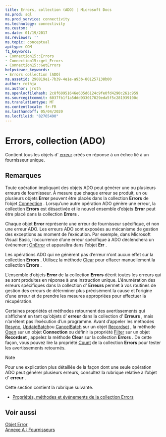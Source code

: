 ```yaml
---
title: Errors, collection (ADO) | Microsoft Docs
ms.prod: sql
ms.prod_service: connectivity
ms.technology: connectivity
ms.custom: ''
ms.date: 01/19/2017
ms.reviewer: ''
ms.topic: conceptual
apitype: COM
f1_keywords:
- Connection15::Errors
- Connection15::get_Errors
- Connection15::GetErrors
helpviewer_keywords:
- Errors collection [ADO]
ms.assetid: 290819e1-7b39-4e1e-a93b-801257138b00
author: rothja
ms.author: jroth
ms.openlocfilehash: 2c8f60951646e635d6124c9fe0fd4290c261c959
ms.sourcegitcommit: 6037fb1f1a5ddd933017029eda5f5c281939100c
ms.translationtype: MT
ms.contentlocale: fr-FR
ms.lasthandoff: 05/04/2020
ms.locfileid: "82765490"
---
```

# <a name="errors-collection-ado"></a>Errors, collection (ADO)
Contient tous les objets d' [erreur](../../../ado/reference/ado-api/error-object.md) créés en réponse à un échec lié à un fournisseur unique.  
  
## <a name="remarks"></a>Remarques  
 Toute opération impliquant des objets ADO peut générer une ou plusieurs erreurs de fournisseur. À mesure que chaque erreur se produit, un ou plusieurs objets **Error** peuvent être placés dans la collection **Errors** de l’objet [Connection](../../../ado/reference/ado-api/connection-object-ado.md) . Lorsqu’une autre opération ADO génère une erreur, la collection **Errors** est désactivée et le nouvel ensemble d’objets **Error** peut être placé dans la collection **Errors** .  
  
 Chaque objet **Error** représente une erreur de fournisseur spécifique, et non une erreur ADO. Les erreurs ADO sont exposées au mécanisme de gestion des exceptions au moment de l’exécution. Par exemple, dans Microsoft Visual Basic, l’occurrence d’une erreur spécifique à ADO déclenchera un événement [OnError](../../../ado/reference/rds-api/onerror-event-rds.md) et apparaîtra dans l’objet **Err** .  
  
 Les opérations ADO qui ne génèrent pas d’erreur n’ont aucun effet sur la collection **Errors** . Utilisez la méthode [Clear](../../../ado/reference/ado-api/clear-method-ado.md) pour effacer manuellement la collection **Errors** .  
  
 L’ensemble d’objets **Error** de la collection **Errors** décrit toutes les erreurs qui se sont produites en réponse à une instruction unique. L’énumération des erreurs spécifiques dans la collection d' **Erreurs** permet à vos routines de gestion des erreurs de déterminer plus précisément la cause et l’origine d’une erreur et de prendre les mesures appropriées pour effectuer la récupération.  
  
 Certaines propriétés et méthodes retournent des avertissements qui s’affichent en tant qu’objets d' **erreur** dans la collection d' **Erreurs** , mais n’arrêtent pas l’exécution d’un programme. Avant d’appeler les méthodes [Resync](../../../ado/reference/ado-api/resync-method.md), [UpdateBatch](../../../ado/reference/ado-api/updatebatch-method.md)ou [CancelBatch](../../../ado/reference/ado-api/cancelbatch-method-ado.md) sur un objet [Recordset](../../../ado/reference/ado-api/recordset-object-ado.md) , la méthode [Open](../../../ado/reference/ado-api/open-method-ado-connection.md) sur un objet **Connection** ou définir la propriété [Filter](../../../ado/reference/ado-api/filter-property.md) sur un objet **Recordset** , appelez la méthode **Clear** sur la collection **Errors** . De cette façon, vous pouvez lire la propriété [Count](../../../ado/reference/ado-api/count-property-ado.md) de la collection **Errors** pour tester les avertissements retournés.  
  
> [!NOTE]
>  Pour une explication plus détaillée de la façon dont une seule opération ADO peut générer plusieurs erreurs, consultez la rubrique relative à l’objet d' **erreur** .  
  
 Cette section contient la rubrique suivante.  
  
-   [Propriétés, méthodes et événements de la collection Errors](../../../ado/reference/ado-api/errors-collection-properties-methods-and-events.md)  
  
## <a name="see-also"></a>Voir aussi  
 [Objet Error](../../../ado/reference/ado-api/error-object.md)   
 [Annexe A : Fournisseurs](../../../ado/guide/appendixes/appendix-a-providers.md)
